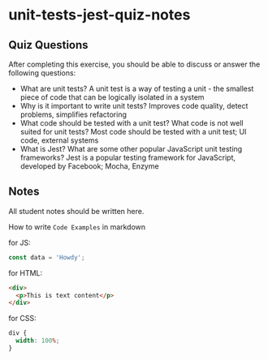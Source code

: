 # unit-tests-jest-quiz-notes

## Quiz Questions

After completing this exercise, you should be able to discuss or answer the following questions:

- What are unit tests?
  A unit test is a way of testing a unit - the smallest piece of code that can be logically isolated in a system
- Why is it important to write unit tests?
  Improves code quality, detect problems, simplifies refactoring
- What code should be tested with a unit test? What code is not well suited for unit tests?
  Most code should be tested with a unit test; UI code, external systems
- What is Jest? What are some other popular JavaScript unit testing frameworks?
  Jest is a popular testing framework for JavaScript, developed by Facebook; Mocha, Enzyme

## Notes

All student notes should be written here.

How to write `Code Examples` in markdown

for JS:

```js
const data = 'Howdy';
```

for HTML:

```html
<div>
  <p>This is text content</p>
</div>
```

for CSS:

```css
div {
  width: 100%;
}
```
